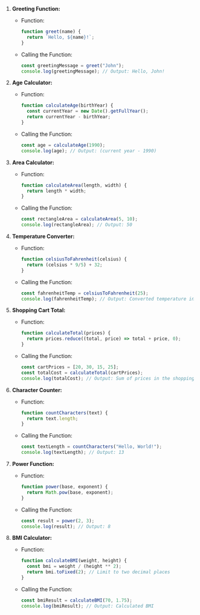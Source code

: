 1. **Greeting Function:**
   - Function:
     ```javascript
     function greet(name) {
       return `Hello, ${name}!`;
     }
     ```
   - Calling the Function:
     ```javascript
     const greetingMessage = greet("John");
     console.log(greetingMessage); // Output: Hello, John!
     ```

2. **Age Calculator:**
   - Function:
     ```javascript
     function calculateAge(birthYear) {
       const currentYear = new Date().getFullYear();
       return currentYear - birthYear;
     }
     ```
   - Calling the Function:
     ```javascript
     const age = calculateAge(1990);
     console.log(age); // Output: (current year - 1990)
     ```

3. **Area Calculator:**
   - Function:
     ```javascript
     function calculateArea(length, width) {
       return length * width;
     }
     ```
   - Calling the Function:
     ```javascript
     const rectangleArea = calculateArea(5, 10);
     console.log(rectangleArea); // Output: 50
     ```

4. **Temperature Converter:**
   - Function:
     ```javascript
     function celsiusToFahrenheit(celsius) {
       return (celsius * 9/5) + 32;
     }
     ```
   - Calling the Function:
     ```javascript
     const fahrenheitTemp = celsiusToFahrenheit(25);
     console.log(fahrenheitTemp); // Output: Converted temperature in Fahrenheit
     ```

5. **Shopping Cart Total:**
   - Function:
     ```javascript
     function calculateTotal(prices) {
       return prices.reduce((total, price) => total + price, 0);
     }
     ```
   - Calling the Function:
     ```javascript
     const cartPrices = [20, 30, 15, 25];
     const totalCost = calculateTotal(cartPrices);
     console.log(totalCost); // Output: Sum of prices in the shopping cart
     ```

6. **Character Counter:**
   - Function:
     ```javascript
     function countCharacters(text) {
       return text.length;
     }
     ```
   - Calling the Function:
     ```javascript
     const textLength = countCharacters("Hello, World!");
     console.log(textLength); // Output: 13
     ```

7. **Power Function:**
   - Function:
     ```javascript
     function power(base, exponent) {
       return Math.pow(base, exponent);
     }
     ```
   - Calling the Function:
     ```javascript
     const result = power(2, 3);
     console.log(result); // Output: 8
     ```

8. **BMI Calculator:**
   - Function:
     ```javascript
     function calculateBMI(weight, height) {
       const bmi = weight / (height ** 2);
       return bmi.toFixed(2); // Limit to two decimal places
     }
     ```
   - Calling the Function:
     ```javascript
     const bmiResult = calculateBMI(70, 1.75);
     console.log(bmiResult); // Output: Calculated BMI
     ```
